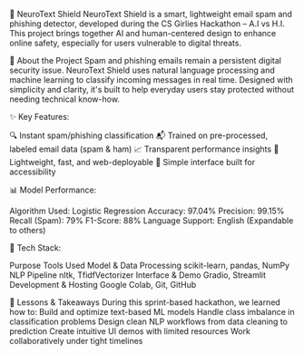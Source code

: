 🧠 NeuroText Shield
NeuroText Shield is a smart, lightweight email spam and phishing detector, developed during the CS Girlies Hackathon – A.I vs H.I. This project brings together AI and human-centered design to enhance online safety, especially for users vulnerable to digital threats.

🚀 About the Project
Spam and phishing emails remain a persistent digital security issue. NeuroText Shield uses natural language processing and machine learning to classify incoming messages in real time. Designed with simplicity and clarity, it's built to help everyday users stay protected without needing technical know-how.

✨ Key Features:

🔍 Instant spam/phishing classification
📬 Trained on pre-processed, labeled email data (spam & ham)
📈 Transparent performance insights
🧩 Lightweight, fast, and web-deployable
🎯 Simple interface built for accessibility

📊 Model Performance:

Algorithm Used: Logistic Regression
Accuracy: 97.04%
Precision: 99.15%
Recall (Spam): 79%
F1-Score: 88%
Language Support: English (Expandable to others)

🧰 Tech Stack:

Purpose	Tools Used
Model & Data Processing	scikit-learn, pandas, NumPy
NLP Pipeline	nltk, TfidfVectorizer
Interface & Demo	Gradio, Streamlit
Development & Hosting	Google Colab, Git, GitHub

📘 Lessons & Takeaways
During this sprint-based hackathon, we learned how to:
Build and optimize text-based ML models
Handle class imbalance in classification problems
Design clean NLP workflows from data cleaning to prediction
Create intuitive UI demos with limited resources
Work collaboratively under tight timelines

